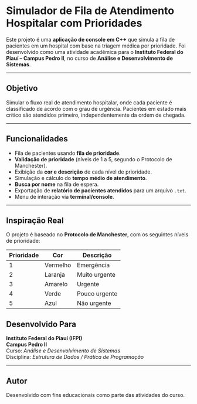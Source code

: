 
# Simulador de Fila de Atendimento Hospitalar com Prioridades

Este projeto é uma **aplicação de console em C++** que simula a fila de pacientes em um hospital com base na triagem médica por prioridade. Foi desenvolvido como uma atividade acadêmica para o **Instituto Federal do Piauí – Campus Pedro II**, no curso de **Análise e Desenvolvimento de Sistemas**.

---

## Objetivo

Simular o fluxo real de atendimento hospitalar, onde cada paciente é classificado de acordo com o grau de urgência. Pacientes em estado mais crítico são atendidos primeiro, independentemente da ordem de chegada.

---

## Funcionalidades

-  Fila de pacientes usando **fila de prioridade**.
-  **Validação de prioridade** (níveis de 1 a 5, segundo o Protocolo de Manchester).
-  Exibição da **cor e descrição** de cada nível de prioridade.
-  Simulação e cálculo do **tempo médio de atendimento**.
-  **Busca por nome** na fila de espera.
-  Exportação de **relatório de pacientes atendidos** para um arquivo `.txt`.
-  Menu de interação via **terminal/console**.

---

## Inspiração Real

O projeto é baseado no **Protocolo de Manchester**, com os seguintes níveis de prioridade:

| Prioridade | Cor      | Descrição         |
|------------|----------|-------------------|
| 1          | Vermelho | Emergência        |
| 2          | Laranja  | Muito urgente     |
| 3          | Amarelo  | Urgente           |
| 4          | Verde    | Pouco urgente     |
| 5          | Azul     | Não urgente       |

## Desenvolvido Para

**Instituto Federal do Piauí (IFPI)**  
**Campus Pedro II**  
Curso: *Análise e Desenvolvimento de Sistemas*  
Disciplina: *Estrutura de Dados / Prática de Programação*

---

## Autor

Desenvolvido com fins educacionais como parte das atividades do curso.
